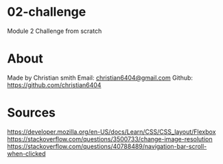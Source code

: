 # 02-challenge
Module 2 Challenge from scratch
# About
Made by Christian smith
Email: christian6404@gmail.com
Github: https://github.com/christian6404
# Sources
https://developer.mozilla.org/en-US/docs/Learn/CSS/CSS_layout/Flexbox
https://stackoverflow.com/questions/3500733/change-image-resolution
https://stackoverflow.com/questions/40788489/navigation-bar-scroll-when-clicked
